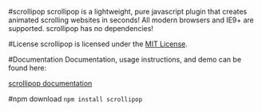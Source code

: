 #scrollipop
scrollipop is a lightweight, pure javascript plugin that creates animated scrolling websites in seconds!
All modern browsers and IE9+ are supported. scrollipop has no dependencies!   
    
    

#License
scrollipop is licensed under the [MIT License](https://opensource.org/licenses/MIT).    
    
    

#Documentation
Documentation, usage instructions, and demo can be found here:    

[scrollipop documentation](https://ligipop.github.io/scrollipop/)    
    
    
#npm download
`npm install scrollipop`
